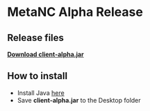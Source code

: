 # MetaNC Alpha Release

## Release files

[**Download client-alpha.jar**](https://github.com/alex-garrison/metaNC-alpha/releases/download/alpha/Client-alpha.jar)

## How to install

- Install Java [here](https://www.java.com/en/)
- Save **client-alpha.jar** to the Desktop folder